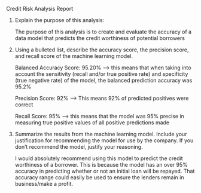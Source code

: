 Credit Risk Analysis Report

1. Explain the purpose of this analysis:

   The purpose of this analysis is to create and evaluate the accuracy of a data model that predicts the credit worthiness of potential borrowers

3. Using a bulleted list, describe the accuracy score, the precision score, and recall score of the machine learning model.

   Balanced Accuracy Score: 95.20% --> this means that when taking into account the sensitivity (recall and/or true positive rate) and specificity (true negative rate) of the model, the balanced prediction accuracy was 95.2%

   Precision Score: 92% --> This means 92% of predicted positives were correct

   Recall Score: 95% --> this means that the model was 95% precise in measuring true positive values of all positive predictions made

4. Summarize the results from the machine learning model. Include your justification for recommending the model for use by the company. If you don’t recommend the model, justify your reasoning.

   I would absolutely recommend using this model to predict the credit worthiness of a borrower. This is because the model has an over 95% accuracy in predicting whether or not an initial loan will be repayed. That accuracy range could easily be used to ensure the lenders    remain in business/make a profit.
